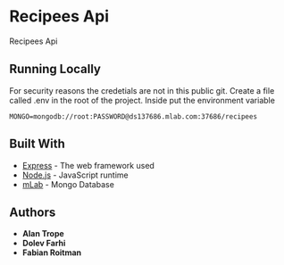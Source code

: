 # Recipees Api

Recipees Api

## Running Locally

For security reasons the credetials are not in this public git.
Create a file called .env in the root of the project.
Inside put the environment variable

```
MONGO=mongodb://root:PASSWORD@ds137686.mlab.com:37686/recipees
```


## Built With

* [Express](https://expressjs.com) - The web framework used
* [Node.js](https://nodejs.org/en) - JavaScript runtime
* [mLab](https://mlab.com) - Mongo Database

## Authors

* **Alan Trope**
* **Dolev Farhi**
* **Fabian Roitman**

